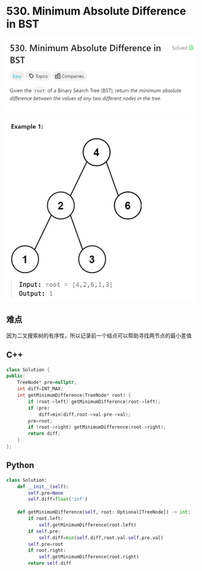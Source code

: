 # 530. Minimum Absolute Difference in BST
![alt text](image.png)
![alt text](image-1.png)

## 难点
因为二叉搜索树的有序性，所以记录前一个结点可以帮助寻找两节点的最小差值

## C++
``` C++
class Solution {
public:
    TreeNode* pre=nullptr;
    int diff=INT_MAX;
    int getMinimumDifference(TreeNode* root) {
        if (root->left) getMinimumDifference(root->left);
        if (pre)
            diff=min(diff,root->val-pre->val);
        pre=root;
        if (root->right) getMinimumDifference(root->right);
        return diff;
    }
};
```

## Python
``` Python
class Solution:
    def __init__(self):
        self.pre=None
        self.diff=float('inf')

    def getMinimumDifference(self, root: Optional[TreeNode]) -> int:
        if root.left:
            self.getMinimumDifference(root.left)
        if self.pre:
            self.diff=min(self.diff,root.val-self.pre.val)
        self.pre=root
        if root.right:
            self.getMinimumDifference(root.right)
        return self.diff
```